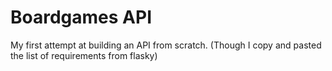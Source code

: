 # Boardgames API

My first attempt at building an API from scratch.
(Though I copy and pasted the list of requirements from flasky)